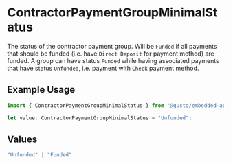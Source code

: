# ContractorPaymentGroupMinimalStatus

The status of the contractor payment group.  Will be `Funded` if all payments that should be funded (i.e. have `Direct Deposit` for payment method) are funded.  A group can have status `Funded` while having associated payments that have status `Unfunded`, i.e. payment with `Check` payment method.

## Example Usage

```typescript
import { ContractorPaymentGroupMinimalStatus } from "@gusto/embedded-api/models/components/contractorpaymentgroupminimal.js";

let value: ContractorPaymentGroupMinimalStatus = "Unfunded";
```

## Values

```typescript
"Unfunded" | "Funded"
```